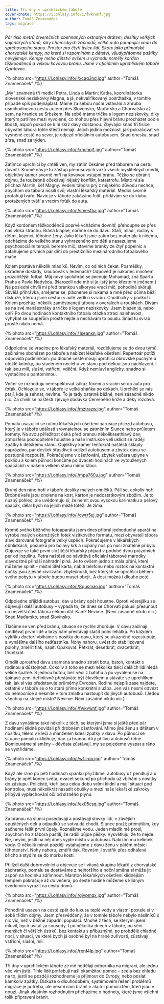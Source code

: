 ```yaml
---
title: Tři dny v uprchlickém táboře
cover-photo: https://i.ohlasy.info/i/fwkvwnf.jpg
author: Tomáš Znamenáček
tags: migrace
---
```


*Pár tisíc metrů čtverečních obehnaných ostnatým drátem, desítky velkých vojenských stanů, šiky chemických záchodů, velké auto pumpující vodu do sprchovacího stanu. Prostor pro čtyři tisíce lidí. Skoro jako přímořské chorvatské kempy, na které si vzpomínám z dětství, všudypřítomné paštiky nevyjímaje. Kempy mého dětství ovšem u východu neměly kordon těžkooděnců a velkou kovovou bránu. Jsme v oficiálním uprchlickém táboře Opatovac.*

{% photo src="https://i.ohlasy.info/i/xcaq3nd.jpg" author="Tomáš Znamenáček" /%}

„My“ znamená tři medici Petra, Linda a Martin; Katka, koordinátorka slovenské neziskovky Magna, a já, nekvalifikovaný podržtaška, v tomhle případě spíš podejnáplast. Máme za sebou noční vstávání a zhruba osmihodinovou cestu autem přes Slovensko, Maďarsko a Chorvatsko až sem, na hranice se Srbskem. Na sobě máme trička s logem neziskovky, díky kterým patříme mezi vyvolené, co mohou přes hlavní bránu procházet podle libosti, aspoň pokud se k ní skrz davy dostanou. Zbývající snad tři tisíce obyvatel tábora tohle štěstí nemají. Jejich jediná možnost, jak pokračovat ve vysněné cestě na sever, je odjezd oficiálním autobusem. Snad dneska, snad zítra, snad za týden.

{% photo src="https://i.ohlasy.info/i/xhchpj1.jpg" author="Tomáš Znamenáček" /%}

Zatímco uprchlíci by chtěli ven, my zatím čekáme před táborem na cestu dovnitř. Kromě nás je tu zástup přenosových vozů všech myslitelných médií, objektivy kamer svorně míří na kovovou vstupní bránu. Těžko se ubránit dojmu, že toužebně očekávají nějaký konflikt, katastrofu. Místo ní ale přichází Martin, šéf Magny. Vedení tábora prý z nějakého důvodu nechce, abychom do tábora nosili svůj vlastní lékařský materiál. Medici svorně protahují tváře. Navíc je v táboře zakázáno fotit, přidávám se do klubu protažených tváří a vracím foťák do auta.

{% photo src="https://i.ohlasy.info/i/smesfba.jpg" author="Tomáš Znamenáček" /%}

Když kordonem těžkooděnců poprvé vcházíme dovnitř, přehoupne se přes nás vlnka strachu. Brána klapne, noříme se do davu. Staří, mladí, rodiny s dětmi, kojenci, těhotné ženy. Jako lékaři jsme zatím bez materiálu k ničemu, odcházíme do velkého stanu vyhrazeného pro děti a nasazujeme psychosociální terapii: bereme míč, stavíme branky ze čtyř popelnic a zatahujeme prvních pár dětí do prestižního mezinárodního fotbalového mače.

Kolem postává několik mladíků. Nevím, co od nich čekat. Posměšky, ukradené doklady, šroubovák v ledvinách? Odpověď je nakonec mnohem prozaičtější: fotbal. Můj nový spoluhráč se jmenuje Muhamad, zná Spartu Praha a Pavla Nedvěda. (Narozdíl ode mě si je jistý jeho křestním jménem.) Na poslední chvíli mi před brankou velkoryse vrací míč, pohodlně skóruji. Skvělá přihrávka, smějeme se, plácneme si rukama a mně před očima běží diskuze, kterou jsme cestou v autě vedli o svrabu. Chodbičky v podkoží. Kolem prochází několik zaměstnanců tábora v overalech a rouškách. Dívám se na své manšestráky a tričko s logem neziskovky. Jsem blázen já, nebo oni? Po dvou hodinách kontaktního fotbalu otázka ztrácí naléhavost, vyhýbat se soupeřům prostě nejde a nechávám to osudu. Snad tu svrab prostě nikdo nemá.

{% photo src="https://i.ohlasy.info/i/1seanxn.jpg" author="Tomáš Znamenáček" /%}

Odpoledne se vracíme pro lékařský materiál, rozdělujeme se do dvou týmů, začínáme obcházet po táboře a nabízet lékařské ošetření. Repertoár potíží odpovídá podmínkám: po dlouhé cestě mívají uprchlíci obrovské puchýře a oteklé kotníky, po studeném noclehu ve stanu pod dekou jsou nachlazeni. I tak jsou milí, slušní, vstřícní, vděční. Když nemluví anglicky, snadno si vystačíme s pantomimou.

Večer se rozhoduju nerespektovat zákaz focení a vracím se do auta pro foťák. Ochlazuje se, v táboře je velká sháňka po dekách. Uprchlíci se nás ptají, kde je sehnat; nevíme. To je tady ostatně běžné, neví zásadně nikdo nic. Za chvíli se naštěstí zjevuje dodávka Červeného kříže a deky rozdává.

{% photo src="https://i.ohlasy.info/i/mztrazw.jpg" author="Tomáš Znamenáček" /%}

Pomalu usazující se rutinu lékařských ošetření narušuje příjezd autobusu, který je v táboře událostí srovnatelnou se zatměním Slunce nebo průletem komety. Na svou příležitost čeká před branou několikasethlavý dav, atmosféra pochopitelně houstne a naše instrukce velí uklidit se raději zpátky k dětskému stanu. Objektivy kamer tentokrát naštěstí sklaply naprázdno, pár desítek šťastlivců odjíždí autobusem a zbytek davu se postupně rozpouští. Pokračujeme v ošetřování, zbytek večera uplyne v poklidu a kolem půlnoci končíme po dvaceti hodinách ve vytoužených spacácích v našem velkém stanu mimo tábor.

{% photo src="https://i.ohlasy.info/i/mpa760u.jpg" author="Tomáš Znamenáček" /%}

Druhý den ráno hoří v táboře desítky malých ohníčků. Pálí se, cokoliv hoří. Drobné keře jsou oholené na kost, karton je nedostatkovým zbožím. Je to nuzný pohled, ale uvědomuju si, že nemít svou vysokou karimatku a péřový spacák, dělal bych na jejich místě totéž. Je zima.

{% photo src="https://i.ohlasy.info/i/cwrr5uj.jpg" author="Tomáš Znamenáček" /%}

Kromě svého běžného fotoaparátu jsem dnes přibral jednoduchý aparát na výrobu malých okamžitých fotek vizitkového formátu, mezi obyvateli tábora slaví darované fotografie velký úspěch. Pokračujeme v lékařských obhlídkách, posunků pro bolavý krk a ucpaný nos po noci znatelně přibylo. Objevuje se také první složitější lékařský případ v podobě dvou prázdných per od inzulínu. Petra naštěstí po návštěvě oficiální táborové marodky slavnostně přináší náhradní plná. Je to ovšem jedno z mála přání, které můžeme splnit – místní SIM karta, nabití telefonu nebo roztok na kontaktní čočky jsou zjevně civilizační zbytečnosti, bez kterých se uprchlíci během svého pobytu v táboře budou muset obejít. A dost možná i dlouho poté.

{% photo src="https://i.ohlasy.info/i/8qusmao.jpg" author="Tomáš Znamenáček" /%}

Odpoledne přijíždí autobus, dav u brány opět houstne. Oproti včerejšku se objevují i další autobusy – vypadá to, že dnes se Chorvati pokusí přesunout co největší část tábora někam dál. Kam? Nevíme. (Neví zásadně nikdo nic.) Snad Maďarsko, snad Slovinsko.

Tlačíme se ven před bránu, situace se rychle zhoršuje. V davu začínají omdlévat první lidé a brzy nám přestávají stačit polní lehátka. Po každém výkřiku _doctor!_ vbíháme s nosítky do davu, který se ukázněně rozestupuje, a vynášíme dalšího nešťastníka. Nohy nahoru, uvést do stabilizované polohy, změřit tlak, napít. Opakovat. Pětkrát, desetkrát, dvacetkrát, třicetkrát.

Omdlít uprostřed davu znamená snadno ztratit botu, batoh, kontakt s rodinou a důstojnost. Cokoliv z toho se mezi několika tisíci dalších lidí hledá velice špatně. S jednou botou, bez věcí z batohu a po vyválení se na špinavé zemi definitivně přestáváte být člověkem a stáváte se uprchlíkem tak, jak si vás představuje průměrný Evropan. Rodinu nejspíš zase najdete, ostatně v táboře se o to stará přímo konkrétní služba. Jen vás nesmí odvézt do nemocnice a nesmíte v tom zmatku nastoupit do jiných autobusů. (Jedou všechny na stejné místo? Nevíme. Neví zásadně nikdo nic.)

{% photo src="https://i.ohlasy.info/i/fwkvwnf.jpg" author="Tomáš Znamenáček" /%}

Z davu vynášíme také několik z těch, se kterými jsme si ještě před pár hodinami klidně povídali při drobném ošetřování. Mimo jiné ženu s dítětem v nosítku, tělem v křeči a manželem kdesi zpátky v davu. Po půlnoci se situace pomalu uklidňuje, dav za branou díky přílivu autobusů řídne. Domlouváme si směny – děvčata zůstávají, my se pojedeme vyspat a ráno se vystřídáme. 

{% photo src="https://i.ohlasy.info/i/w1liroo.jpg" author="Tomáš Znamenáček" /%}

Když ale ráno po pěti hodinách spánku přijíždíme, autobusy už pendlují a u brány je opět konec světa; dvacet sekund po příchodu už vbíhám s nosítky do zástupu. Policisté, kteří jsou celou dobu velmi klidní a mají situaci pod kontrolou, musí několikrát nasadit obušky a mezi naše lékařské zákroky přibývá vyplachování očí od slzného plynu.

{% photo src="https://i.ohlasy.info/i/ex05csq.jpg" author="Tomáš Znamenáček" /%}

Za branou na slunci posedávají a postávají stovky lidí, v závějích opuštěných dek a odpadků se sotva dá chodit. Slunce praží; přemýšlím, kdy začneme řešit první úpaly. Roznášíme vodu.  Jeden mladík mě prosí, abychom ho z tábora pustili, že radši půjde pěšky. Vysvětluju, že to nejde. Ne, nevím, jestli na něj dnes vyjde místo v autobusu. Nabízím mu kelímek vody. O několik minut později vytahujeme z davu ženu v pátém měsíci těhotenství. Nohy nahoru, změřit tlak. Rovnám jí svetřík přes odhalené břicho a stydím se do morku kostí.

Přijíždí další dobrovolníci a objevuje se i vítaná skupina lékařů z chorvatské záchranky, pomalu se dostáváme z nejhoršího a noční směna si může jít aspoň na hodinku zdřímnout. Maraton lékařských ošetření klidnějším tempem pokračuje až do večera; po šesté hodině můžeme s klidným svědomím vyrazit na cestu domů.

{% photo src="https://i.ohlasy.info/i/givpmqx.jpg" author="Tomáš Znamenáček" /%}

Pohodlně usazen na cestě zpět do luxusu teplé vody a vlastní postele si v sobě třídím dojmy. Jsem přesvědčený, že v tomhle táboře nebylo násilníků o nic víc, než v běžné západní populaci. Mnohé z těch, se kterými jsem mluvil, bych uvítal za sousedy. I po několika dnech v táboře, po sérii menších či větších ústrků, bez kontaktu s příbuznými, po probdělé chladné noci, v situaci, ve které bych já osobně byl na hraně zuřivosti, zůstávají vstřícní, slušní, milí.

{% photo src="https://i.ohlasy.info/i/rxnf4lp.jpg" author="Tomáš Znamenáček" /%}

Tři dny v uprchlickém táboře ze mě nedělají odborníka na migraci, ale jednu věc vím jistě. Tihle lidé potřebují naši okamžitou pomoc – zcela bez ohledu na to, jestli se později rozhodneme je přijmout do Evropy, nebo poslat kamkoliv zpátky. Diskuze o dlouhodobém, systémovém řešení problémů migrace je potřeba, ale nesmí nám bránit v akutní pomoci těm, kteří jsou v nouzi. Jinak vlastním rozhodnutím přicházíme o hodnoty, které jsme všichni tolik připraveni bránit.

